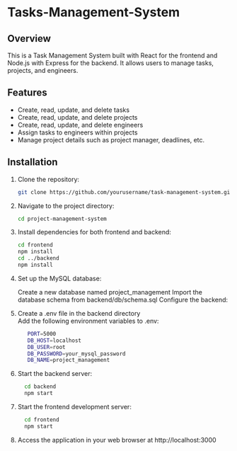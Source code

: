 # Tasks-Management-System

## Overview
This is a Task Management System built with React for the frontend and Node.js with Express for the backend. It allows users to manage tasks, projects, and engineers.

## Features
- Create, read, update, and delete tasks
- Create, read, update, and delete projects
- Create, read, update, and delete engineers
- Assign tasks to engineers within projects
- Manage project details such as project manager, deadlines, etc.

## Installation
1. Clone the repository:
   ```bash
   git clone https://github.com/yourusername/task-management-system.git
   
2. Navigate to the project directory:
     ```bash
     cd project-management-system

3. Install dependencies for both frontend and backend:
     ```bash
     cd frontend
     npm install
     cd ../backend
     npm install
4. Set up the MySQL database:

    Create a new database named project_management
    Import the database schema from backend/db/schema.sql
    Configure the backend:

5. Create a .env file in the backend directory  
   Add the following environment variables to .env:
   ```bash
      PORT=5000
      DB_HOST=localhost
      DB_USER=root
      DB_PASSWORD=your_mysql_password
      DB_NAME=project_management

 6. Start the backend server:
    ```bash
      cd backend
      npm start

7. Start the frontend development server:
    ```bash
      cd frontend
      npm start
8. Access the application in your web browser at http://localhost:3000






